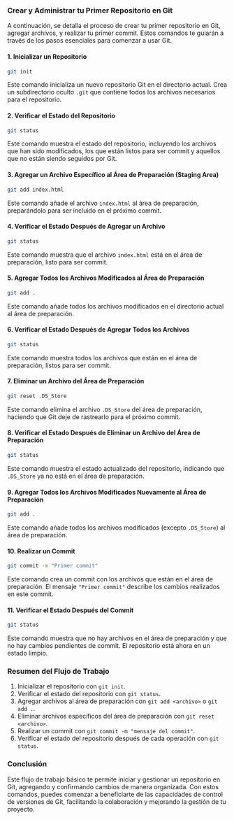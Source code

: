 ### Crear y Administrar tu Primer Repositorio en Git

A continuación, se detalla el proceso de crear tu primer repositorio en Git, agregar archivos, y realizar tu primer commit. Estos comandos te guiarán a través de los pasos esenciales para comenzar a usar Git.

#### 1. **Inicializar un Repositorio**
```bash
git init
```
Este comando inicializa un nuevo repositorio Git en el directorio actual. Crea un subdirectorio oculto `.git` que contiene todos los archivos necesarios para el repositorio.

#### 2. **Verificar el Estado del Repositorio**
```bash
git status
```
Este comando muestra el estado del repositorio, incluyendo los archivos que han sido modificados, los que están listos para ser commit y aquellos que no están siendo seguidos por Git.

#### 3. **Agregar un Archivo Específico al Área de Preparación (Staging Area)**
```bash
git add index.html
```
Este comando añade el archivo `index.html` al área de preparación, preparándolo para ser incluido en el próximo commit.

#### 4. **Verificar el Estado Después de Agregar un Archivo**
```bash
git status
```
Este comando muestra que el archivo `index.html` está en el área de preparación, listo para ser commit.

#### 5. **Agregar Todos los Archivos Modificados al Área de Preparación**
```bash
git add .
```
Este comando añade todos los archivos modificados en el directorio actual al área de preparación.

#### 6. **Verificar el Estado Después de Agregar Todos los Archivos**
```bash
git status
```
Este comando muestra todos los archivos que están en el área de preparación, listos para ser commit.

#### 7. **Eliminar un Archivo del Área de Preparación**
```bash
git reset .DS_Store
```
Este comando elimina el archivo `.DS_Store` del área de preparación, haciendo que Git deje de rastrearlo para el próximo commit.

#### 8. **Verificar el Estado Después de Eliminar un Archivo del Área de Preparación**
```bash
git status
```
Este comando muestra el estado actualizado del repositorio, indicando que `.DS_Store` ya no está en el área de preparación.

#### 9. **Agregar Todos los Archivos Modificados Nuevamente al Área de Preparación**
```bash
git add .
```
Este comando añade todos los archivos modificados (excepto `.DS_Store`) al área de preparación.

#### 10. **Realizar un Commit**
```bash
git commit -m "Primer commit"
```
Este comando crea un commit con los archivos que están en el área de preparación. El mensaje `"Primer commit"` describe los cambios realizados en este commit.

#### 11. **Verificar el Estado Después del Commit**
```bash
git status
```
Este comando muestra que no hay archivos en el área de preparación y que no hay cambios pendientes de commit. El repositorio está ahora en un estado limpio.

### Resumen del Flujo de Trabajo
1. Inicializar el repositorio con `git init`.
2. Verificar el estado del repositorio con `git status`.
3. Agregar archivos al área de preparación con `git add <archivo>` o `git add .`.
4. Eliminar archivos específicos del área de preparación con `git reset <archivo>`.
5. Realizar un commit con `git commit -m "mensaje del commit"`.
6. Verificar el estado del repositorio después de cada operación con `git status`.

### Conclusión

Este flujo de trabajo básico te permite iniciar y gestionar un repositorio en Git, agregando y confirmando cambios de manera organizada. Con estos comandos, puedes comenzar a beneficiarte de las capacidades de control de versiones de Git, facilitando la colaboración y mejorando la gestión de tu proyecto.